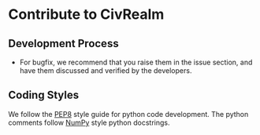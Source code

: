 # Contribute to CivRealm

## Development Process

* For bugfix, we recommend that you raise them in the issue section, and have them discussed and verified by the developers.

## Coding Styles

We follow the [PEP8](https://peps.python.org/pep-0008/) style guide for python code development. The python comments follow [NumPy](https://sphinxcontrib-napoleon.readthedocs.io/en/latest/example_numpy.html) style python docstrings.
